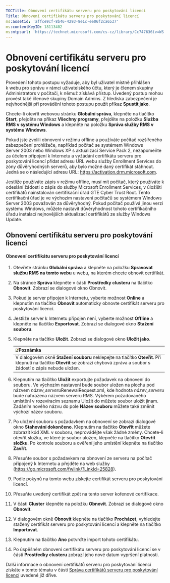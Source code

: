 ```yaml
---
TOCTitle: Obnovení certifikátu serveru pro poskytování licencí
Title: Obnovení certifikátu serveru pro poskytování licencí
ms:assetid: 'affce9cf-8b46-4293-8e1c-ee06f2ca6537'
ms:contentKeyID: 18113402
ms:mtpsurl: 'https://technet.microsoft.com/cs-cz/library/Cc747636(v=WS.10)'
---
```


Obnovení certifikátu serveru pro poskytování licencí
====================================================

Provedení tohoto postupu vyžaduje, aby byl uživatel místně přihlášen k webu pro správu v rámci uživatelského účtu, který je členem skupiny Administrators v počítači, k němuž získává přístup. Uvedený postup mohou provést také členové skupiny Domain Admins. Z hlediska zabezpečení je nejvhodnější při provádění tohoto postupu použít příkaz **Spustit jako**.

Chcete-li otevřít webovou stránku **Globální správa**, klepněte na tlačítko **Start**, přejděte na příkaz **Všechny programy**, přejděte na položku **Služba RMS v systému Windows** a klepněte na položku **Správa služby RMS v systému Windows**.

Pokud jste zvolili obnovení v režimu offline a používáte počítač rozšířeného zabezpečení prohlížeče, například počítač se systémem Windows Server 2003 nebo Windows XP s aktualizací Service Pack 2, nezapomeňte za účelem připojení k Internetu a vyžádání certifikátu serveru pro poskytování licencí přidat adresu URL webu služby Enrollment Services do zóny důvěryhodných serverů, aby bylo možné daný certifikát stáhnout. Jedná se o následující adresu URL: https://activation.drm.microsoft.com.

Jestliže používáte zápis v režimu offline, musí mít počítač, který používáte k odeslání žádosti o zápis do služby Microsoft Enrollment Services, v úložišti certifikátů nainstalován certifikační úřad GTE Cyber Trust Root. Tento certifikační úřad je ve výchozím nastavení počítačů se systémem Windows Server 2003 považován za důvěryhodný. Pokud počítač používá jinou verzi systému Windows, můžete nastavit důvěryhodnost tohoto certifikačního úřadu instalací nejnovějších aktualizací certifikátů ze služby Windows Update.

Obnovení certifikátu serveru pro poskytování licencí
----------------------------------------------------

#### Obnovení certifikátu serveru pro poskytování licencí

1.  Otevřete stránku **Globální správa** a klepněte na položku **Spravovat službu RMS na tomto webu** u webu, na kterém chcete obnovit certifikát.

2.  Na stránce **Správa** klepněte v části **Prostředky clusteru** na tlačítko **Obnovit**. Zobrazí se dialogové okno Obnovit.

3.  Pokud je server připojen k Internetu, vyberte možnost **Online** a klepnutím na tlačítko **Obnovit** automaticky obnovte certifikát serveru pro poskytování licencí.

4.  Jestliže server k Internetu připojen není, vyberte možnost **Offline** a klepněte na tlačítko **Exportovat**. Zobrazí se dialogové okno **Stažení souboru**.

5.  Klepněte na tlačítko **Uložit**. Zobrazí se dialogové okno **Uložit jako**.

    | ![](images/Cc747636.note(WS.10).gif)Poznámka                                                                                                          |
    |------------------------------------------------------------------------------------------------------------------------------------------------------------------------------------|
    | V dialogovém okně **Stažení souboru** neklepejte na tlačítko **Otevřít**. Při klepnutí na tlačítko **Otevřít** se zobrazí chybová zpráva a soubor s žádostí o zápis nebude uložen. |

6.  Klepnutím na tlačítko **Uložit** exportujte požadavek na obnovení do souboru. Ve výchozím nastavení bude soubor uložen na plochu pod názvem *název\_serveru*RenewalRequest.xml, kde hodnota *název\_serveru* bude nahrazena názvem serveru RMS. Výběrem požadovaného umístění v rozevíracím seznamu Uložit do můžete soubor uložit jinam. Zadáním nového názvu do pole **Název souboru** můžete také změnit výchozí název souboru.

7.  Po uložení souboru s požadavkem na obnovení se zobrazí dialogové okno **Stahování dokončeno**. Klepnutím na tlačítko **Otevřít** můžete zobrazit kód XML v souboru, neprovádějte však žádné změny. Chcete-li otevřít složku, ve které je soubor uložen, klepněte na tlačítko **Otevřít složku**. Po kontrole souboru a ověření jeho umístění klepněte na tlačítko **Zavřít**.

8.  Přesuňte soubor s požadavkem na obnovení ze serveru na počítač připojený k Internetu a přejděte na web služby (https://go.microsoft.com/fwlink/?LinkId=25828).

9.  Podle pokynů na tomto webu získejte certifikát serveru pro poskytování licencí.

10. Přesuňte uvedený certifikát zpět na tento server kořenové certifikace.

11. V části **Cluster** klepněte na položku **Obnovit**. Zobrazí se dialogové okno **Obnovit**.

12. V dialogovém okně **Obnovit** klepněte na tlačítko **Procházet**, vyhledejte stažený certifikát serveru pro poskytování licencí a klepněte na tlačítko **Importovat**.

13. Klepnutím na tlačítko **Ano** potvrďte import tohoto certifikátu.

14. Po úspěšném obnovení certifikátu serveru pro poskytování licencí se v části **Prostředky clusteru** zobrazí jeho nové datum vypršení platnosti.

Další informace o obnovení certifikátů serveru pro poskytování licencí získáte v tomto tématu v části [Správa certifikátů serveru pro poskytování licencí](https://technet.microsoft.com/549979ad-13ee-4abc-8281-3e002a5a9561) uvedené již dříve.
